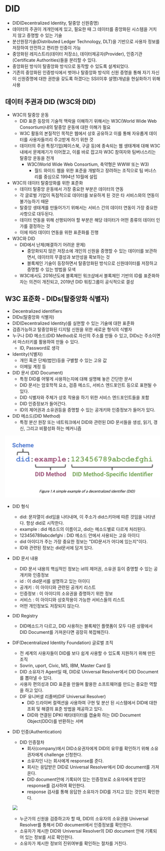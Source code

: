 # DID

* DID(Decentralized Identity, 탈중앙 신원증명)
* 데이터의 주권이 개개인에게 있고, 필요한 때 그 데이터를 중앙화된 시스템을 거치지 않고 증명할 수 있는 기술
* 분산원장기술(Distributed Ledger Technology, DLT)을 기반으로 사용자 정보를 저장하여 안전하고 편리한 인증이 가능
* 중앙화된 레지스트리(데이터 저장소), 데이터제공자(Provider), 인증기관(Certificate Authorities)들을 분리할 수 있다.
* 중앙화된 방식이 탈중앙화 방식으로 동작할 수 있도록 설계되었다.
* 기존의 중앙화된 인증방식에서 벗어나 탈중앙화 방식의 신원 증명을 통해 자기 자신이 신원증명에 대한 권한을 갖도록 하겠다는 SSI(이후 설명)개념을 현실화하기 위해 사용

## 데이터 주권과 DID (W3C와 DID)

* W3C의 탈중앙 운동
  * DID 표준 등장의 기술적 맥락을 이해하기 위해서는 W3C(World Wide Web Consortium)내의 탈중앙 운동에 대한 이해가 필요
  * W3C 활동의 본질적인 목적은 웹에서 상호 공유하고 이를 통해 자유롭게 데이터를 사용자들끼리 주고받게 하기 위한 것
  * 데이터의 주권 특정기업(페이스북, 구글 등)에 종속되는 웹 생태계에 대해 W3C 내에서 문제제기가 이어졌고, 이를 바로 잡고자 W3C 참여자와 팀버너스리는 탈중앙 운동을 전개
    * W3C(World Wide Web Consortium, 축약형은 WWW 또는 W3)
      * 월드 와이드 웹을 위한 표준을 개발하고 장려하는 조직으로 팀 버너스 리를 중심으로 1994년 10월에 설립
* W3C의 데이터 탈중앙화를 위한 표준화
  * 데이터 탈중앙 운동에서 가장 중요한 부분은 데이터의 연동
  * 각 글로벌 기업이 독점적으로 데이터를 보유하게 된 것은 타 서비스와의 연동이 불가능하기 때문
  * 탈중앙 생태계를 만들어가기 위해서는 서비스 간의 데이터 연동이 가장 중요한 사항으로 대두된다.
  * 데이터 연동을 위해 선행되어야 할 부분은 해당 데이터가 어떤 종류의 데이터 인가를 결정하는 것
  * 이에 따라 데이터 연동을 위한 표준화를 진행
* W3C와 DID
  * DID에서 난제(해결하기 어려운 문제)
    * 중앙화되지 않은 저장소에 개인의 신원을 증명할 수 있는 데이터를 보관하면서, 데이터의 무결성과 보안성을 확보하는 것
    * 블록체인 기술이 등장하면서 탈중앙화된 방식으로 신원데이터를 저장하고 증명할 수 있는 방법을 모색
  * W3C에서도 2016년도에 블록체인 워크샵에서 블록체인 기반의 ID를 표준화하자는 의견이 개진되고, 2019년 DID 워킹그룹이 공식적으로 결성

## W3C 표준화 - DIDs(탈중앙화 식별자)

* Decentralized identifiers
* DIDs(탈중앙화 식별자)
* DID(Decentralized Identity)를 실현할 수 있는 기술에 대한 표준화
* 검증가능하고 탈중앙화된 디지털 신원을 위한 새로운 형식의 식별자
* 누구나 DID 메소드(DID Method)로 자신의 주소를 만들 수 있고, DIDs는 주소이면서 마스터키를 활용하여 만들 수 있다.
  * ID, Password로 생각
* Identity(식별자)
  * 개인 혹은 단체(법인)등을 구별할 수 있는 고유 값
  * 이메일 계정 등
* DID 문서 (DID Document)
  * 특정 DID를 어떻게 사용하는지에 대해 설명해 놓은 간단한 문서
  * DID 문서는 암호학적 요소, 검증 메소드, 서비스 엔드포인트 등으로 표현될 수 있다.
  * DID 식별자와 주체가 상호 작용을 하기 위한 서비스 엔드포인트들을 포함
  * DID 인증정보가 들어간다.
  * ID의 제어권과 소유권등을 증명할 수 있는 공개키와 인증정보가 들어가 있다.
* DID 메소드(DID Method)
  * 특정 분산 원장 또는 네트워크에서 DID와 관련된 DID 문서들을 생성, 읽기, 갱신, 그리고 비활성화 하는 메커니즘

![](did-example.png)

* DID 형식
  * did: 문자열이 did임을 나타내며, 이 주소가 did스키마에 따른 것임을 나타낸다. 항상 did로 시작한다.
  * example : did 메소드의 이름이고, did는 메소드별로 다르게 처리된다.
  * 123456789abcdefghi : DID 메소드 안에서 사용되는 고유 아이디
  * did 아이디가 주는 가장 중요한 정보는 "DID문서가 어디에 있는지"이다.
  * ID와 관련된 정보는 did문서에 담겨 있다.
* DID 문서 내용
  * DID 문서 내용의 핵심적인 정보는 id의 제어권, 소유권 등이 증명할 수 있는 공개키와 인증정보
  * id : 이 did문서를 설명하고 있는 아이디
  * 공개키 : 이 아이디와 관련된 공개키 리스트
  * 인증정보 : 이 아이디의 소유권을 증명하기 위한 정보
  * 서비스 : 이 아이디와 상호작용이 가능한 서비스들의 리스트
  * 어떤 개인정보도 저장되지 않는다.
* DID Registry
  * DID메소드가 다르고, DID 사용하는 블록체인 플랫폼이 모두 다른 상황에서 DID Document를 가져온다면 굉장히 복잡해진다.
* DIF(Decentralized Identity Foundation) 글로벌 조직
  * 전 세계의 사용자들이 DID를 보다 쉽게 사용할 수 있도록 지원하기 위해 만든 조직
  * Sovrin, uport, Civic, MS, IBM, Master Card 등
  * DID 소유자가 Agent일 때, DID로 Universal Resolver에서 DID Document를 뽑아낼 수 있다.
  * 사용자 편의성과 DID 표준을 만들며 활용한 소프트웨어를 만드는 중요한 역할을 하고 있다.
  * DIF 유니버셜 리졸버(DIF Universal Resolver)
    * DID 드라이버 컬렉션을 사용하여 구현 및 분산 된 시스템에서 DID에 대한 조회 및 해결의 표준 방법을 제공하고 있다.
    * DID와 연결된 DPKI 메타데이터를 캡슐화 하는 DID Document Object(DDO)를 반환하는 서버
* DID 인증(Authentication)
  * DID 인증절차
    * 회사(company)에서 DID소유권자에게 DID의 유무를 확인하기 위해 소유권자에게 challenge 신청한다.
    * 소유자인 나는 회사에게 response를 준다.
    * 회사는 응답받은 DID로 Universal Resolver에서 DID document를 가져온다.
    * DID document안에 기록되어 있는 인증정보로 소유자에게 받았던 response를 검사하여 확인한다.
    * response 검사를 통해 응답한 소유자가 DID를 가지고 있는 것인지 확인한다.
  
  ![](did-authentication.png)

    * 누군가의 신원을 검증하고자 할 때, DID의 소유자의 소유권을 Universal Resolver를 통해서 DID document에서 인증정보를 확인한다.
    * 소유자가 제시한 DID와 Universal Resolver의 DID document 안에 기록되어 있는 정보를 서로 확인한다.
    * 소유자가 제시한 정보의 진위여부를 확인하는 절차를 거친다.
